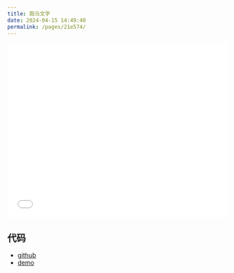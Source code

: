 ```yaml
---
title: 跑马文字
date: 2024-04-15 14:49:40
permalink: /pages/21e574/
---
```


<Badge text="项目Demo" type="error" vertical="middle"/>

<iframe id="iframe" width=100% height=400 frameborder=0 allowfullscreen="true" src="/demos/10/index.html">  
 </iframe>

## 代码

- [github](https://github.com/wangxiaoze-view/knowledge-base/tree/main/docs/.vuepress/public/demos/10)
- [demo](https://www.wangxiaoze.wang/demos/10/index.html)
